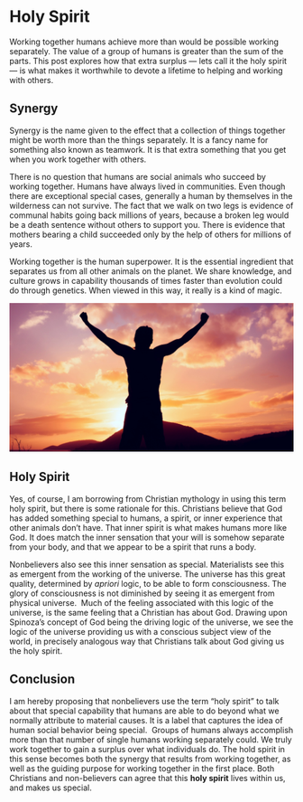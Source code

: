 #  Holy Spirit

Working together humans achieve more than would be possible working separately. The value of a group of humans is greater than the sum of the parts. This post explores how that extra surplus — lets call it the holy spirit — is what makes it worthwhile to devote a lifetime to helping and working with others.

## Synergy

Synergy is the name given to the effect that a collection of things together might be worth more than the things separately. It is a fancy name for something also known as teamwork. It is that extra something that you get when you work together with others.

There is no question that humans are social animals who succeed by working together. Humans have always lived in communities. Even though there are exceptional special cases, generally a human by themselves in the wilderness can not survive. The fact that we walk on two legs is evidence of communal habits going back millions of years, because a broken leg would be a death sentence without others to support you. There is evidence that mothers bearing a child succeeded only by the help of others for millions of years.

Working together is the human superpower. It is the essential ingredient that separates us from all other animals on the planet. We share knowledge, and culture grows in capability thousands of times faster than evolution could do through genetics. When viewed in this way, it really is a kind of magic.

![](holy-spirit-img1.jpg)

## Holy Spirit

Yes, of course, I am borrowing from Christian mythology in using this term holy spirit, but there is some rationale for this. Christians believe that God has added something special to humans, a spirit, or inner experience that other animals don’t have. That inner spirit is what makes humans more like God. It does match the inner sensation that your will is somehow separate from your body, and that we appear to be a spirit that runs a body.

Nonbelievers also see this inner sensation as special. Materialists see this as emergent from the working of the universe. The universe has this great quality, determined by _apriori_ logic, to be able to form consciousness. The glory of consciousness is not diminished by seeing it as emergent from physical universe.  Much of the feeling associated with this logic of the universe, is the same feeling that a Christian has about God. Drawing upon Spinoza’s concept of God being the driving logic of the universe, we see the logic of the universe providing us with a conscious subject view of the world, in precisely analogous way that Christians talk about God giving us the holy spirit.

## Conclusion

I am hereby proposing that nonbelievers use the term “holy spirit” to talk about that special capability that humans are able to do beyond what we normally attribute to material causes. It is a label that captures the idea of human social behavior being special.  Groups of humans always accomplish more than that number of single humans working separately could. We truly work together to gain a surplus over what individuals do. The hold spirit in this sense becomes both the synergy that results from working together, as well as the guiding purpose for working together in the first place. Both Christians and non-believers can agree that this **holy spirit** lives within us, and makes us special.